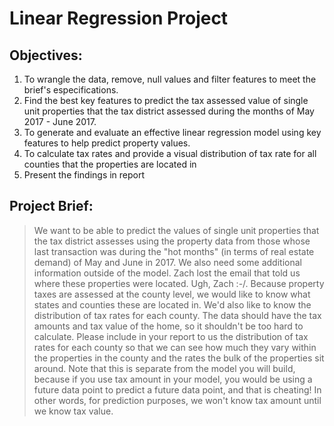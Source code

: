 # Linear Regression Project

## Objectives: 
1. To wrangle the data, remove, null values and filter features to meet the brief's especifications.
1. Find the best key features to predict the tax assessed value of single unit properties that the tax district assessed during the months of May 2017 - June 2017. 
1. To generate and evaluate an effective linear regression model using key features to help predict property values.
1. To calculate tax rates and provide a visual distribution of tax rate for all counties that the properties are located in
1. Present the findings in report

## Project Brief:
> We want to be able to predict the values of single unit properties that the tax district assesses using the property data from those whose last transaction
was during the "hot months" (in terms of real estate demand) of May and June in 2017. We also need some additional information outside of the model.
> Zach lost the email that told us where these properties were located. Ugh, Zach :-/. Because property taxes are assessed at the county level, 
we would like to know what states and counties these are located in.
> We'd also like to know the distribution of tax rates for each county.
> The data should have the tax amounts and tax value of the home, so it shouldn't be too hard to calculate. Please include in your report to us the 
distribution of tax rates for each county so that we can see how much they vary within the properties in the county and the rates the bulk of the 
properties sit around.
> Note that this is separate from the model you will build, because if you use tax amount in your model, you would be using a future data point to 
predict a future data point, and that is cheating! In other words, for prediction purposes, we won't know tax amount until we know tax value.

